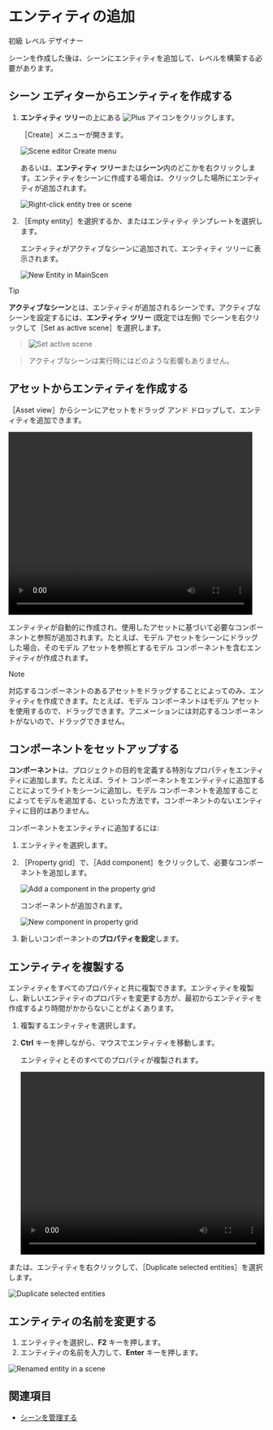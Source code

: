 # エンティティの追加

<span class="label label-doc-level">初級</span>
<span class="label label-doc-audience">レベル デザイナー</span>

シーンを作成した後は、シーンにエンティティを追加して、レベルを構築する必要があります。

## シーン エディターからエンティティを作成する

1. **エンティティ ツリー**の上にある ![Plus](media/add-entities-to-a-scene-plus-icon.png) アイコンをクリックします。

   ［Create］メニューが開きます。

   ![Scene editor Create menu](media/add-entities-to-a-scene-context-menu.png)

   あるいは、**エンティティ ツリー**または**シーン**内のどこかを右クリックします。エンティティをシーンに作成する場合は、クリックした場所にエンティティが追加されます。

    ![Right-click entity tree or scene](media/create-entity-in-scene.png)

2. ［Empty entity］を選択するか、またはエンティティ テンプレートを選択します。

   エンティティがアクティブなシーンに追加されて、エンティティ ツリーに表示されます。

    ![New Entity in MainScen](media/add-entities-to-a-scene-empty-entity.png)

>[!TIP]
>**アクティブなシーン**とは、エンティティが追加されるシーンです。アクティブなシーンを設定するには、**エンティティ ツリー** (既定では左側) でシーンを右クリックして［Set as active scene］を選択します。

> ![Set active scene](media/set-active-scene.png)

> アクティブなシーンは実行時にはどのような影響もありません。

## アセットからエンティティを作成する

［Asset view］からシーンにアセットをドラッグ アンド ドロップして、エンティティを追加できます。

<video controls autoplay loop height="360" width="480">
   <source src="media/add-entities-to-scene-drag-and-place-entity.mp4" type="video/mp4">
</video>

エンティティが自動的に作成され、使用したアセットに基づいて必要なコンポーネントと参照が追加されます。たとえば、モデル アセットをシーンにドラッグした場合、そのモデル アセットを参照とするモデル コンポーネントを含むエンティティが作成されます。

> [!NOTE]
> 対応するコンポーネントのあるアセットをドラッグすることによってのみ、エンティティを作成できます。たとえば、モデル コンポーネントはモデル アセットを使用するので、ドラッグできます。アニメーションには対応するコンポーネントがないので、ドラッグできません。

## コンポーネントをセットアップする

**コンポーネント**は、プロジェクトの目的を定義する特別なプロパティをエンティティに追加します。たとえば、ライト コンポーネントをエンティティに追加することによってライトをシーンに追加し、モデル コンポーネントを追加することによってモデルを追加する、といった方法です。コンポーネントのないエンティティに目的はありません。

コンポーネントをエンティティに追加するには:

1. エンティティを選択します。

2. ［Property grid］で、［Add component］をクリックして、必要なコンポーネントを追加します。

   ![Add a component in the property grid](media/add-entities-to-a-scene-add-model-component.png)

   コンポーネントが追加されます。

   ![New component in property grid](media/add-entities-to-a-scene-add-model-component-added.png)

3. 新しいコンポーネントの**プロパティを設定**します。

## エンティティを複製する

エンティティをすべてのプロパティと共に複製できます。エンティティを複製し、新しいエンティティのプロパティを変更する方が、最初からエンティティを作成するより時間がかからないことがよくあります。

1. 複製するエンティティを選択します。
2. **Ctrl** キーを押しながら、マウスでエンティティを移動します。

   エンティティとそのすべてのプロパティが複製されます。

	<video controls autoplay loop height="360" width="480">
	   <source src="../get-started/media/populate-scene-duplicate-entity.mp4" type="video/mp4">
	</video>

または、エンティティを右クリックして、［Duplicate selected entities］を選択します。

   ![Duplicate selected entities](../get-started/media/duplicate-selected-entities.png)

## エンティティの名前を変更する

1.	エンティティを選択し、**F2** キーを押します。
2.	エンティティの名前を入力して、**Enter** キーを押します。

   ![Renamed entity in a scene](media/add-entities-to-a-scene-renamed-entity.png)

## 関連項目

* [シーンを管理する](manage-scenes.md)
